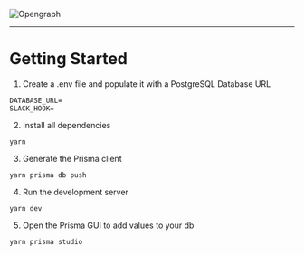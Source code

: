 ![Opengraph](https://user-images.githubusercontent.com/61944452/162560018-f7397679-60b7-437e-8260-26f44502381c.png)

___

# Getting Started

1. Create a .env file and populate it with a PostgreSQL Database URL
```
DATABASE_URL=
SLACK_HOOK=
```

2. Install all dependencies
```
yarn
```

3. Generate the Prisma client
```
yarn prisma db push
```

4. Run the development server
```
yarn dev
```

5. Open the Prisma GUI to add values to your db
```
yarn prisma studio
```
